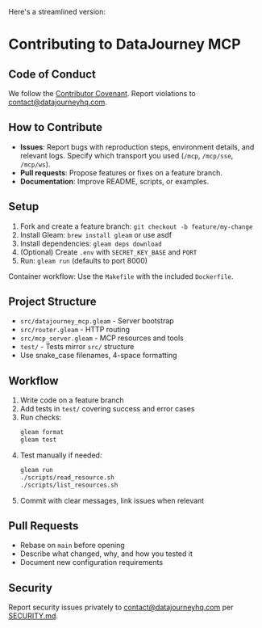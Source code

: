 Here's a streamlined version:

# Contributing to DataJourney MCP

## Code of Conduct

We follow the [Contributor Covenant](CODE_OF_CONDUCT.md). Report violations to contact@datajourneyhq.com.

## How to Contribute

- **Issues**: Report bugs with reproduction steps, environment details, and relevant logs. Specify which transport you used (`/mcp`, `/mcp/sse`, `/mcp/ws`).
- **Pull requests**: Propose features or fixes on a feature branch.
- **Documentation**: Improve README, scripts, or examples.

## Setup

1. Fork and create a feature branch: `git checkout -b feature/my-change`
2. Install Gleam: `brew install gleam` or use asdf
3. Install dependencies: `gleam deps download`
4. (Optional) Create `.env` with `SECRET_KEY_BASE` and `PORT`
5. Run: `gleam run` (defaults to port 8000)

Container workflow: Use the `Makefile` with the included `Dockerfile`.

## Project Structure

- `src/datajourney_mcp.gleam` - Server bootstrap
- `src/router.gleam` - HTTP routing
- `src/mcp_server.gleam` - MCP resources and tools
- `test/` - Tests mirror `src/` structure
- Use snake_case filenames, 4-space formatting

## Workflow

1. Write code on a feature branch
2. Add tests in `test/` covering success and error cases
3. Run checks:
   ```sh
   gleam format
   gleam test
   ```
4. Test manually if needed:
   ```sh
   gleam run
   ./scripts/read_resource.sh
   ./scripts/list_resources.sh
   ```
5. Commit with clear messages, link issues when relevant

## Pull Requests

- Rebase on `main` before opening
- Describe what changed, why, and how you tested it
- Document new configuration requirements

## Security

Report security issues privately to contact@datajourneyhq.com per [SECURITY.md](SECURITY.md).
